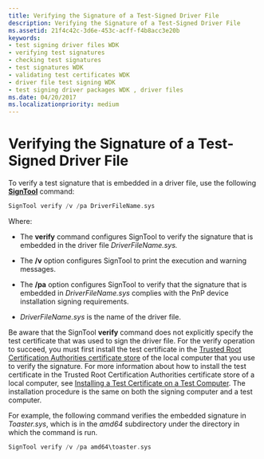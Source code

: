 ```yaml
---
title: Verifying the Signature of a Test-Signed Driver File
description: Verifying the Signature of a Test-Signed Driver File
ms.assetid: 21f4c42c-3d6e-453c-acff-f4b8acc3e20b
keywords:
- test signing driver files WDK
- verifying test signatures
- checking test signatures
- test signatures WDK
- validating test certificates WDK
- driver file test signing WDK
- test signing driver packages WDK , driver files
ms.date: 04/20/2017
ms.localizationpriority: medium
---
```


# Verifying the Signature of a Test-Signed Driver File


To verify a test signature that is embedded in a driver file, use the following [**SignTool**](../devtest/signtool.md) command:

```cpp
SignTool verify /v /pa DriverFileName.sys
```

Where:

-   The **verify** command configures SignTool to verify the signature that is embedded in the driver file *DriverFileName.sys.*

-   The **/v** option configures SignTool to print the execution and warning messages.

-   The **/pa** option configures SignTool to verify that the signature that is embedded in *DriverFileName.sys* complies with the PnP device installation signing requirements.

-   *DriverFileName.sys* is the name of the driver file.

Be aware that the SignTool **verify** command does not explicitly specify the test certificate that was used to sign the driver file. For the verify operation to succeed, you must first install the test certificate in the [Trusted Root Certification Authorities certificate store](trusted-root-certification-authorities-certificate-store.md) of the local computer that you use to verify the signature. For more information about how to install the test certificate in the Trusted Root Certification Authorities certificate store of a local computer, see [Installing a Test Certificate on a Test Computer](installing-a-test-certificate-on-a-test-computer.md). The installation procedure is the same on both the signing computer and a test computer.

For example, the following command verifies the embedded signature in *Toaster.sys*, which is in the *amd64* subdirectory under the directory in which the command is run.

```cpp
SignTool verify /v /pa amd64\toaster.sys
```

 

